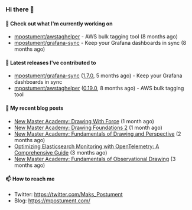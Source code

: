 ### Hi there 👋

#### 👷 Check out what I'm currently working on

- [mpostument/awstaghelper](https://github.com/mpostument/awstaghelper) - AWS bulk tagging tool (8 months ago)
- [mpostument/grafana-sync](https://github.com/mpostument/grafana-sync) - Keep your Grafana dashboards in sync (8 months ago)

#### 🔭 Latest releases I've contributed to

- [mpostument/grafana-sync](https://github.com/mpostument/grafana-sync) ([1.7.0](https://github.com/mpostument/grafana-sync/releases/tag/1.7.0), 5 months ago) - Keep your Grafana dashboards in sync
- [mpostument/awstaghelper](https://github.com/mpostument/awstaghelper) ([0.19.0](https://github.com/mpostument/awstaghelper/releases/tag/0.19.0), 8 months ago) - AWS bulk tagging tool

#### 📜 My recent blog posts

- [New Master Academy: Drawing With Force](https://mpostument.com/posts/drawing/nma/drawing_with_force/) (1 month ago)
- [New Master Academy: Drawing Foundations 2](https://mpostument.com/posts/drawing/nma/drawing_foundations_2/) (1 month ago)
- [New Master Academy: Fundamentals of Drawing and Perspective](https://mpostument.com/posts/drawing/nma/fundamentals_of_drawing_and_perspective/) (2 months ago)
- [Optimizing Elasticsearch Monitoring with OpenTelemetry: A Comprehensive Guide](https://mpostument.com/posts/programming/observability/otel-elasticsearch/) (3 months ago)
- [New Master Academy: Fundamentals of Observational Drawing](https://mpostument.com/posts/drawing/nma/fundamentals_observational_drawing/) (3 months ago)

#### 📫 How to reach me

- Twitter: https://twitter.com/Maks_Postument
- Blog: https://mpostument.com/
